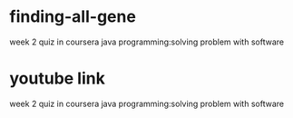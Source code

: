# finding-all-gene
week 2 quiz in coursera java programming:solving problem with software
# youtube link
week 2 quiz in coursera java programming:solving problem with software
